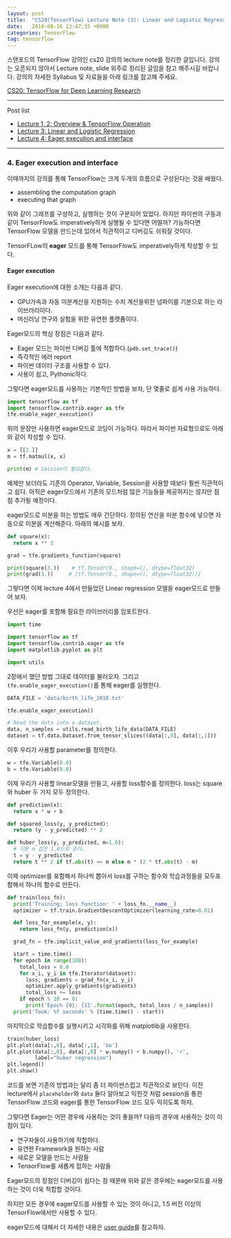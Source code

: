```yaml
---
layout: post
title:  "CS20(TensorFlow) Lecture Note (3): Linear and Logistic Regression"
date:   2018-08-16 13:47:35 +0900
categories: TensorFlow
tag: tensorflow
---
```


스탠포드의 TensorFlow 강의인 cs20 강의의 lecture note를 정리한 글입니다. 강의는 오픈되지 않아서 Lecture note, slide 위주로 정리된 글임을 참고 해주시길 바랍니다. 강의의 자세한 Syllabus 및 자료들을 아래 링크를 참고해 주세요.

[CS20: TensorFlow for Deep Learning Research](http://web.stanford.edu/class/cs20si/)


---


Post list
* [Lecture 1, 2: Overview & TensorFlow Operation](https://reniew.github.io/32)
* [Lecture 3: Linear and Logistic Regression](https://reniew.github.io/33)
* [Lecture 4: Eager execution and interface](https://reniew.github.io/34)

---

### 4. Eager execution and interface

이때까지의 강의를 통해 TensorFlow는 크게 두개의 흐름으로 구성된다는 것을 배웠다.

* assembling the computation graph
* executing that graph

위와 같이 그래프를 구성하고, 실행하는 것이 구분되어 있었다. 하지만 파이썬의 구동과 같이 TensorFlow도 imperatively하게 실행될 수 있다면 어떨까? 가능하다면 TensorFlow 모델을 만드는데 있어서 직관적이고 디버깅도 쉬워질 것이다.

TensorFLow의 **eager** 모드를 통해 TensorFlow도 imperatively하게 작성할 수 있다.

#### Eager execution

Eager execution에 대한 소개는 다음과 같다.

* GPU가속과 자동 미분계산을 지원하는 수치 계산을위한 넘파이를 기본으로 하는 라이브러리이다.
* 머신러닝 연구와 실험을 위한 유연한 플랫폼이다.

Eager모드의 핵심 장점은 다음과 같다.

* Eager 모드는 파이썬 디버깅 툴에 적합하다.(`pdb.set_trace()`)
* 즉각적인 에러 report
* 파이썬 데이터 구조를 사용할 수 있다.
* 사용이 쉽고, Pythonic하다.

그렇다면 eager모드를 사용하는 기본적인 방법을 보자, 단 몇줄로 쉽게 사용 가능하다.

```python
import tensorflow as tf
import tensorflow.contrib.eager as tfe
tfe.enable_eager_execution()
```

위의 문장만 사용하면 eager모드로 코딩이 가능하다. 따라서 파이썬 자료형으로도 아래와 같이 작성할 수 있다.

```python
x = [[2.]]
m = tf.matmul(x, x)

print(m) # Session이 필요없다.
```

예제만 보더라도 기존의 Operator, Variable, Session을 사용할 때보다 훨씬 직관적이고 쉽다. 아직은 eager모드에서 기존의 모드처럼 많은 기능들을 제공하지는 않지만 점점 추가될 예정이다.

eager모드로 미분을 하는 방법도 매우 간단하다. 정의된 연산을 미분 함수에 넣으면 자동으로 미분을 계산해준다. 아래의 예시를 보자.

```python
def square(x):
  return x ** 2

grad = tfe.gradients_function(square)

print(square(3.))    # tf.Tensor(9., shape=(), dtype=float32)
print(grad(3.))     # [tf.Tensor(6., shape=(), dtype=float32))]
```

그렇다면 이제 lecture 4에서 만들었던 Linear regression 모델을 eager모드로 만들어 보자.

우선은 eager를 포함해 필요한 라이브러리를 임포트한다.

```python
import time

import tensorflow as tf
import tensorflow.contrib.eager as tfe
import matplotlib.pyplot as plt

import utils
```

2장에서 했던 방법 그대로 데이터를 불러오자. 그리고 `tfe.enable_eager_execution()`를 통해 eager를 실행한다.

```python
DATA_FILE = 'data/birth_life_2010.txt'

tfe.enable_eager_execution()

# Read the data into a dataset.
data, n_samples = utils.read_birth_life_data(DATA_FILE)
dataset = tf.data.Dataset.from_tensor_slices((data[:,0], data[:,1]))
```

이후 우리가 사용할 parameter를 정의한다.

```python
w = tfe.Variable(0.0)
b = tfe.Variable(0.0)
```

이제 우리가 사용할 linear모델을 만들고, 사용할 loss함수를 정의한다. loss는 square와 huber 두 가지 모두 정의한다.

```python
def prediction(x):
  return x * w + b

def squared_loss(y, y_predicted):
  return (y - y_predicted) ** 2  

def huber_loss(y, y_predicted, m=1.0):
  # 기본 m 값은 1.0으로 준다.
  t = y - y_predicted
  return t ** 2 if tf.abs(t) <= m else m * (2 * tf.abs(t) - m)  
```

이제 optimizer를 포함해서 하나씩 뽑아서 loss를 구하는 함수와 학습과정들을 모두포함해서 하나의 함수로 만든다.

```python
def train(loss_fn):
  print('Training; loss function: ' + loss_fn.__name__)
  optimizer = tf.train.GradientDescentOptimizer(learning_rate=0.01)

  def loss_for_example(x, y):
    return loss_fn(y, prediction(x))

  grad_fn = tfe.implicit_value_and_gradients(loss_for_example)

  start = time.time()
  for epoch in range(100):
    total_loss = 0.0
    for x_i, y_i in tfe.Iterator(dataset):
      loss, gradients = grad_fn(x_i, y_i)
      optimizer.apply_gradients(gradients)
      total_loss += loss
    if epoch % 10 == 0:
      print('Epoch {0}: {1}'.format(epoch, total_loss / n_samples))
  print('Took: %f seconds' % (time.time() - start))
```

마지막으로 학습함수를 실행시키고 시각화를 위해 matplotlib을 사용한다.

```python
train(huber_loss)
plt.plot(data[:,0], data[:,1], 'bo')
plt.plot(data[:,0], data[:,0] * w.numpy() + b.numpy(), 'r',
         label="huber regression")
plt.legend()
plt.show()
```

코드를 보면 기존의 방법과는 달리 좀 더 파이썬스럽고 직관적으로 보인다. 이전 lecture에서 `placeholder`와 `data` 둘다 알아보고 익힌것 처럼 session을 통한 TensorFlow 코드와 eager를 통한 TensorFlow 코드 모두 익히도록 하자.

그렇다면 Eager는 어떤 경우에 사용하는 것이 좋을까? 다음의 경우에 사용하는 것이 이점이 있다.

* 연구자들이 사용하기에 적합하다.
* 유연한 Framework을 원하는 사람
* 새로운 모델을 만드는 사람들
* TensorFlow를 새롭게 접하는 사람들

Eager모드의 장점인 디버깅이 쉽다는 점 때문에 위와 같은 경우에는 eager모드를 사용하는 것이 더욱 적합할 것이다.

하지만 모든 경우에 eager모드를 사용할 수 있는 것이 아니고, 1.5 버전 이상의 TensorFlow에서만 사용할 수 있다.

eager모드에 대해서 더 자세한 내용은 [user guide](https://github.com/tensorflow/tensorflow/blob/master/tensorflow/contrib/eager/python/g3doc/guide.md)를 참고하자.
